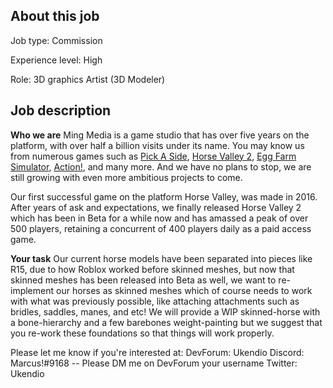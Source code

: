 ## About this job

Job type: Commission

Experience level: High

Role: 3D graphics Artist (3D Modeler)

## Job description

**Who we are**
Ming Media is a game studio that has over five years on the platform, with over half a billion visits under its name. You may know us from numerous games such as [Pick A Side](https://www.roblox.com/games/663655429/Pick-A-Side?refPageId=e2300cc5-1034-4ce6-aa21-ec43582f1de6), [Horse Valley 2](https://www.roblox.com/games/2830250344/Horse-Valley-2-BETA?refPageId=7b139857-6536-45c8-97d2-2a88e43f3750), [Egg Farm Simulator](https://www.roblox.com/games/1828509885/AUTO-EGGS-Egg-Farm-Simulator?refPageId=7b139857-6536-45c8-97d2-2a88e43f3750), [Action!](https://www.roblox.com/games/1069607513/Action?refPageId=887ffd69-244a-41b7-aa93-7df7e3e1af6f), and many more. And we have no plans to stop, we are still growing with even more ambitious projects to come. 

Our first successful game on the platform Horse Valley, was made in 2016. After years of ask and expectations, we finally released Horse Valley 2 which has been in Beta for a while now and has amassed a peak of over 500 players, retaining a concurrent of 400 players daily as a paid access game. 

**Your task** 
Our current horse models have been separated into pieces like R15, due to how Roblox worked before skinned meshes, but now that skinned meshes has been released into Beta as well, we want to re-implement our horses as skinned meshes which of course needs to work with what was previously possible, like attaching attachments such as
bridles, saddles, manes, and etc! We will provide a WIP skinned-horse with a bone-hierarchy and a few barebones weight-painting but we suggest that you re-work these foundations so that things will work properly.

Please let me know if you're interested at:
DevForum: Ukendio
Discord: Marcus!#9168 -- Please DM me on DevForum your username
Twitter: Ukendio
